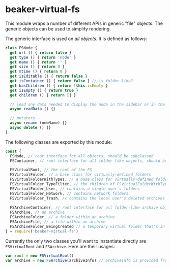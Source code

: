 # beaker-virtual-fs

This module wraps a number of different APIs in generic "file" objects. The generic objects can be used to simplify rendering.

The generic interface is used on *all objects*. It is defined as follows:

```js
class FSNode {
  get url () { return false }
  get type () { return 'node' }
  get name () { return '' }
  get size () { return 0 }
  get mtime () { return 0 }
  get isEditable () { return false }
  get isContainer () { return false } // is folder-like?
  get hasChildren () { return !this.isEmpty }
  get isEmpty () { return true }
  get children () { return [] }

  // load any data needed to display the node in the sidebar or in the expanded state
  async readData () {}

  // mutators
  async rename (newName) {}
  async delete () {}
}
```

The following classes are exported by this module:

```js
const {
  FSNode, // root interface for all objects, should be subclassed
  FSContainer, // root interface for all folder-like objects, should be subclassed

  FSVirtualRoot, // the root of the FS
  FSVirtualFolder, // a base class for virtually-defined folders
  FSVirtualFolderWithTypes, // a base class for virtually-defined folders that have type-filters as their children
  FSVirtualFolder_TypeFilter, // the children of FSVirtualFolderWithTypes, applies a type filter to its parent's children
  FSVirtualFolder_User, // contains a single user's folders
  FSVirtualFolder_Network, // contains network folders
  FSVirtualFolder_Trash, // contains the local user's deleted archives
  
  FSArchiveContainer, // root interface for all folder-like archive objects, should be subclassed
  FSArchive, // an archive
  FSArchiveFolder, // a folder within an archive
  FSArchiveFile, // a file within an archive
  FSArchiveFolder_BeingCreated // a temporary virtual folder that's in the process of having a name chosen
} = require('beaker-virtual-fs')
```

Currently the only two classes you'll want to instantiate directly are `FSVirtualRoot` and `FSArchive`. Here are their usages:

```js
var root = new FSVirtualRoot()
var archive = new FSArchive(archiveInfo) // archiveInfo is provided from beaker.archives or DatArchive#getInfo()
```